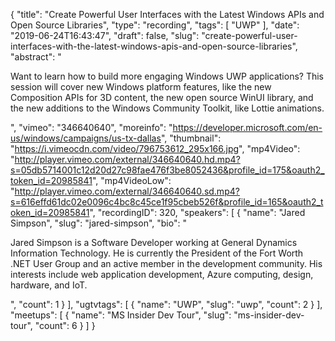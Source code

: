 {
  "title": "Create Powerful User Interfaces with the Latest Windows APIs and Open Source Libraries",
  "type": "recording",
  "tags": [
    "UWP"
  ],
  "date": "2019-06-24T16:43:47",
  "draft": false,
  "slug": "create-powerful-user-interfaces-with-the-latest-windows-apis-and-open-source-libraries",
  "abstract": "<p>Want to learn how to build more engaging Windows UWP applications? This session will cover new Windows platform features, like the new Composition APIs for 3D content, the new open source WinUI library, and the new additions to the Windows Community Toolkit, like Lottie animations.</p>",
  "vimeo": "346640640",
  "moreinfo": "https://developer.microsoft.com/en-us/windows/campaigns/us-tx-dallas",
  "thumbnail": "https://i.vimeocdn.com/video/796753612_295x166.jpg",
  "mp4Video": "http://player.vimeo.com/external/346640640.hd.mp4?s=05db5714001c12d20d27c98fae476f3be8052436&profile_id=175&oauth2_token_id=20985841",
  "mp4VideoLow": "http://player.vimeo.com/external/346640640.sd.mp4?s=616effd61dc02e0096c4bc8c45ce1f95cbeb526f&profile_id=165&oauth2_token_id=20985841",
  "recordingID": 320,
  "speakers": [
    {
      "name": "Jared Simpson",
      "slug": "jared-simpson",
      "bio": "<p>Jared Simpson is a Software Developer working at General Dynamics Information Technology. He is currently the President of the Fort Worth .NET User Group and an active member in the development community. His interests include web application development, Azure computing, design, hardware, and IoT.</p>",
      "count": 1
    }
  ],
  "ugtvtags": [
    {
      "name": "UWP",
      "slug": "uwp",
      "count": 2
    }
  ],
  "meetups": [
    {
      "name": "MS Insider Dev Tour",
      "slug": "ms-insider-dev-tour",
      "count": 6
    }
  ]
}